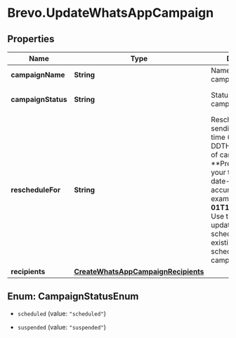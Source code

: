 # Brevo.UpdateWhatsAppCampaign

## Properties
Name | Type | Description | Notes
------------ | ------------- | ------------- | -------------
**campaignName** | **String** | Name of the campaign | [optional] 
**campaignStatus** | **String** | Status of the campaign | [optional] [default to 'scheduled']
**rescheduleFor** | **String** | Reschedule the sending UTC date-time (YYYY-MM-DDTHH:mm:ss.SSSZ) of campaign. **Prefer to pass your timezone in date-time format for accurate result.For example: **2017-06-01T12:30:00+02:00** Use this field to update the scheduledAt of any existing draft or scheduled WhatsApp campaign.  | [optional] 
**recipients** | [**CreateWhatsAppCampaignRecipients**](CreateWhatsAppCampaignRecipients.md) |  | [optional] 


<a name="CampaignStatusEnum"></a>
## Enum: CampaignStatusEnum


* `scheduled` (value: `"scheduled"`)

* `suspended` (value: `"suspended"`)




